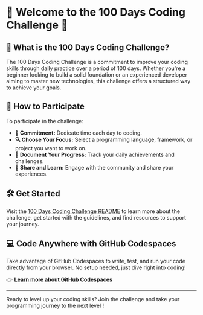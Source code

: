 # 🌟 Welcome to the 100 Days Coding Challenge 🌟

## 🚀 What is the 100 Days Coding Challenge?

The 100 Days Coding Challenge is a commitment to improve your coding skills through daily practice over a period of 100 days. Whether you're a beginner looking to build a solid foundation or an experienced developer aiming to master new technologies, this challenge offers a structured way to achieve your goals.

## 🎯 How to Participate

To participate in the challenge:

- **🔗 Commitment:** Dedicate time each day to coding.
- **🔍 Choose Your Focus:** Select a programming language, framework, or project you want to work on.
- **📝 Document Your Progress:** Track your daily achievements and challenges.
- **🤝 Share and Learn:** Engage with the community and share your experiences.

## 🛠 Get Started

Visit the [100 Days Coding Challenge README](100%20days%20of%20coding/readme.md) to learn more about the challenge, get started with the guidelines, and find resources to support your journey.

## 💻 Code Anywhere with GitHub Codespaces

Take advantage of GitHub Codespaces to write, test, and run your code directly from your browser. No setup needed, just dive right into coding!

👉 **[Learn more about GitHub Codespaces](https://github.com/features/codespaces)**

---

Ready to level up your coding skills? Join the challenge and take your programming journey to the next level !
